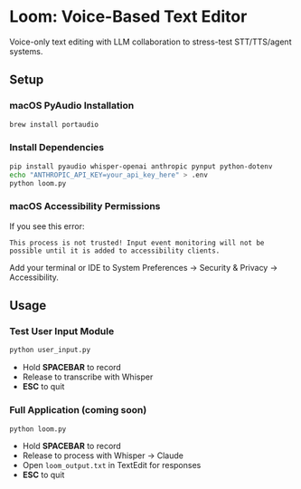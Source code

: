 # Loom: Voice-Based Text Editor

Voice-only text editing with LLM collaboration to stress-test STT/TTS/agent systems.

## Setup

### macOS PyAudio Installation
```bash
brew install portaudio
```

### Install Dependencies
```bash
pip install pyaudio whisper-openai anthropic pynput python-dotenv
echo "ANTHROPIC_API_KEY=your_api_key_here" > .env
python loom.py
```

### macOS Accessibility Permissions
If you see this error:
```
This process is not trusted! Input event monitoring will not be possible until it is added to accessibility clients.
```
Add your terminal or IDE to System Preferences → Security & Privacy → Accessibility.

## Usage

### Test User Input Module
```bash
python user_input.py
```
- Hold **SPACEBAR** to record
- Release to transcribe with Whisper
- **ESC** to quit

### Full Application (coming soon)
```bash
python loom.py
```
- Hold **SPACEBAR** to record
- Release to process with Whisper → Claude
- Open `loom_output.txt` in TextEdit for responses
- **ESC** to quit